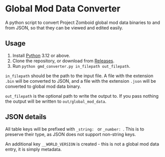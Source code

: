 # Global Mod Data Converter
A python script to convert Project Zomboid global mod data binaries to and from JSON, so that they can be viewed and edited easily.
## Usage
1. Install [Python](https://www.python.org/downloads/) 3.12 or above.
2. Clone the repository, or download from [Releases](../../releases/latest/).
3. Run ``python gmd_converter.py in_filepath out_filepath``.
   
``in_filepath`` should be the path to the input file. A file with the extension ``.bin`` will be converted to JSON, and a file with the extension ``.json`` will be converted to global mod data binary.

``out_filepath`` is the optional path to write the output to. If you pass nothing the output will be written to ``out/global_mod_data``.
## JSON details
All table keys will be prefixed with ``_string: `` or ``_number: ``. This is to preserve their type, as JSON does not support non-string keys.

An additional key ``__WORLD_VERSION`` is created - this is not a global mod data entry, it is simply metadata.
